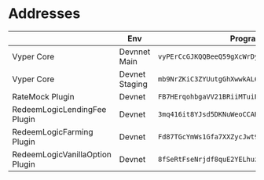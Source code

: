 # Addresses

|                                 | Env            | Program                                        | Executable Data                                | Upgrade authority                              |
| ------------------------------- | -------------- | ---------------------------------------------- | ---------------------------------------------- | ---------------------------------------------- |
| Vyper Core                      | Devnnet Main   | `vyPErCcGJKQQBeeQ59gXcWrDyU4vBrq8qQfacwmsAsp`  | `4dPu3Nt8aPMTFxTXgNpg1n3gEr3uxyVMwhvumFKqmah8` | `DpfQodEMtBjx7X8Y8VhC9THo18YVZmUtvm6ASCVFThxh` |
| Vyper Core                      | Devnet Staging | `mb9NrZKiC3ZYUutgGhXwwkAL6Jkvmu5WLDbxWRZ8L9U`  | `HiNbghR4LHLx3EbhJnfY7YBSLzqNvRc3qxQBMmWQvhCm` | `DpfQodEMtBjx7X8Y8VhC9THo18YVZmUtvm6ASCVFThxh` |
| RateMock Plugin                 | Devnet         | `FB7HErqohbgaVV21BRiiMTuiBpeUYT8Yw7Z6EdEL7FAG` | `C5gpNv9d2ReNT1MMPMV1vMCDvBmN4jsoHL2LFMFTjpBD` | `DpfQodEMtBjx7X8Y8VhC9THo18YVZmUtvm6ASCVFThxh` |
| RedeemLogicLendingFee Plugin    | Devnet         | `3mq416it8YJsd5DKNuWeoCCAH8GYJfpuefHSNkSP6LyS` | `AnuUj6VRauqoB94hBTv8ijosNFvMvUoeF9KM8WDZvPat` | `DpfQodEMtBjx7X8Y8VhC9THo18YVZmUtvm6ASCVFThxh` |
| RedeemLogicFarming Plugin       | Devnet         | `Fd87TGcYmWs1Gfa7XXZycJwt9kXjRs8axMtxCWtCmowN` | `FhSnQW39CQToM52D4rFvAYyxM4xmpGgNyTD545jRoXX`  | `DpfQodEMtBjx7X8Y8VhC9THo18YVZmUtvm6ASCVFThxh` |
| RedeemLogicVanillaOption Plugin | Devnet         | `8fSeRtFseNrjdf8quE2YELhuzLkHV7WEGRPA9Jz8xEVe` | `6XwAPURYTMLKPB2AcaPVVDxdXhp6YCWyEg3b6jJwQqdR` | `DpfQodEMtBjx7X8Y8VhC9THo18YVZmUtvm6ASCVFThxh` |
